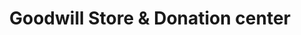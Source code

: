 ---
title: "Goodwill Store & Donation center"
url: /calgary/goodwill-store-and-donation-center-macleod-trail-s/
shop: charity
---